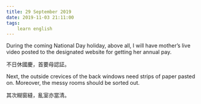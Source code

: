 ```yaml
---
title: 29 September 2019
date: 2019-11-03 21:11:00
tags:
    learn english
---
```

During the coming National Day holiday, above
all, I will have mother’s live video posted to the designated website for getting
her annual pay.

不日休國慶，首要母認証。

Next, the outside crevices of the back windows
need strips of paper pasted on. Moreover, the messy rooms should be sorted out.

其次糊窗縫，亂室亦當清。

